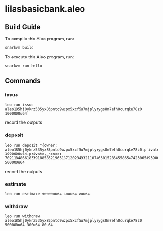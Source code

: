 # lilasbasicbank.aleo

## Build Guide

To compile this Aleo program, run:
```bash
snarkvm build
```

To execute this Aleo program, run:
```bash
snarkvm run hello
```

## Commands

### issue
```shell
leo run issue aleo185hj0yknz535yx83pntc9wzpx5xcf5u7mjplyrygs8m7efh0curqke78z0 1000000u64
```
record the outputs

### deposit
```shell
leo run deposit "{owner: aleo185hj0yknz535yx83pntc9wzpx5xcf5u7mjplyrygs8m7efh0curqke78z0.private,amount: 1000000u64.private,_nonce: 7021184866183391885862196513712023493211074630152864558654742306589390649218group.public}" 500000u64
```
record the outputs

### estimate
```shell
leo run estimate 500000u64 300u64 80u64
```

### withdraw
```shell
leo run withdraw aleo185hj0yknz535yx83pntc9wzpx5xcf5u7mjplyrygs8m7efh0curqke78z0 500000u64 300u64 80u64
```